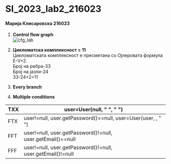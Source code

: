 # SI_2023_lab2_216023
#### Марија Клисаровска 216023
1. **Control flow graph** <br/>
![cfg_lab](https://github.com/marijaklisarovska/SI_2023_lab2_216023/assets/128065239/66b90a22-0b94-43e1-bca7-c18cf2833b07)

2. **Цикломатска комплексност = 11** <br/>
Цикломатската комплексност е пресметана со Ојлеровата формула E-V+2. <br/>
Број на ребра-33 <br/>
Број на јазли-24 <br/>
33-24+2=11 <br/>

3. **Every branch**<br/>

4. **Multiple conditions** <br/>

TXX | user=User(null, " ", " ")
--- | ---
FTX | user!=null, user.getPassword()==null, user=User(user, , " ")
FFT | user!=null, user.getPassword()!=null, user.getEmail()==null
FFF | user!=null, user.getPassword()!=null, user.getEmail()!=null

